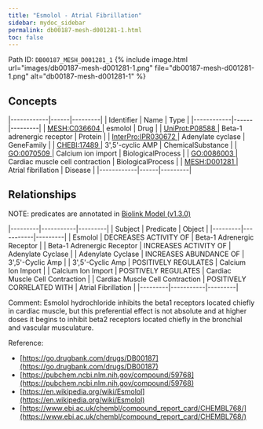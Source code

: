 ```yaml
---
title: "Esmolol - Atrial Fibrillation"
sidebar: mydoc_sidebar
permalink: db00187-mesh-d001281-1.html
toc: false 
---
```



Path ID: `DB00187_MESH_D001281_1`
{% include image.html url="images/db00187-mesh-d001281-1.png" file="db00187-mesh-d001281-1.png" alt="db00187-mesh-d001281-1" %}

## Concepts

|------------|------|---------|
| Identifier | Name | Type    |
|------------|------|---------|
| <a href="https://identifiers.org/MESH:C036604">MESH:C036604 </a> | esmolol | Drug |
| <a href="https://identifiers.org/UniProt:P08588">UniProt:P08588 </a> | Beta-1 adrenergic receptor | Protein |
| <a href="https://identifiers.org/InterPro:IPR030672">InterPro:IPR030672 </a> | Adenylate cyclase | GeneFamily |
| <a href="https://identifiers.org/CHEBI:17489">CHEBI:17489 </a> | 3',5'-cyclic AMP | ChemicalSubstance |
| <a href="https://identifiers.org/GO:0070509">GO:0070509 </a> | Calcium ion import | BiologicalProcess |
| <a href="https://identifiers.org/GO:0086003">GO:0086003 </a> | Cardiac muscle cell contraction | BiologicalProcess |
| <a href="https://identifiers.org/MESH:D001281">MESH:D001281 </a> | Atrial fibrillation | Disease |
|------------|------|---------|

## Relationships


NOTE: predicates are annotated in <a href="https://github.com/biolink/biolink-model/releases/tag/v1.3.0">Biolink Model (v1.3.0)</a>

|---------|-----------|---------|
| Subject | Predicate | Object  |
|---------|-----------|---------|
| Esmolol | DECREASES ACTIVITY OF | Beta-1 Adrenergic Receptor |
| Beta-1 Adrenergic Receptor | INCREASES ACTIVITY OF | Adenylate Cyclase |
| Adenylate Cyclase | INCREASES ABUNDANCE OF | 3',5'-Cyclic Amp |
| 3',5'-Cyclic Amp | POSITIVELY REGULATES | Calcium Ion Import |
| Calcium Ion Import | POSITIVELY REGULATES | Cardiac Muscle Cell Contraction |
| Cardiac Muscle Cell Contraction | POSITIVELY CORRELATED WITH | Atrial Fibrillation |
|---------|-----------|---------|

Comment: Esmolol hydrochloride inhibits the beta1 receptors located chiefly in cardiac muscle, but this preferential effect is not absolute and at higher doses it begins to inhibit beta2 receptors located chiefly in the bronchial and vascular musculature.

Reference: 
  - [https://go.drugbank.com/drugs/DB00187](https://go.drugbank.com/drugs/DB00187)
  - [https://pubchem.ncbi.nlm.nih.gov/compound/59768](https://pubchem.ncbi.nlm.nih.gov/compound/59768)
  - [https://en.wikipedia.org/wiki/Esmolol](https://en.wikipedia.org/wiki/Esmolol)
  - [https://www.ebi.ac.uk/chembl/compound_report_card/CHEMBL768/](https://www.ebi.ac.uk/chembl/compound_report_card/CHEMBL768/)
